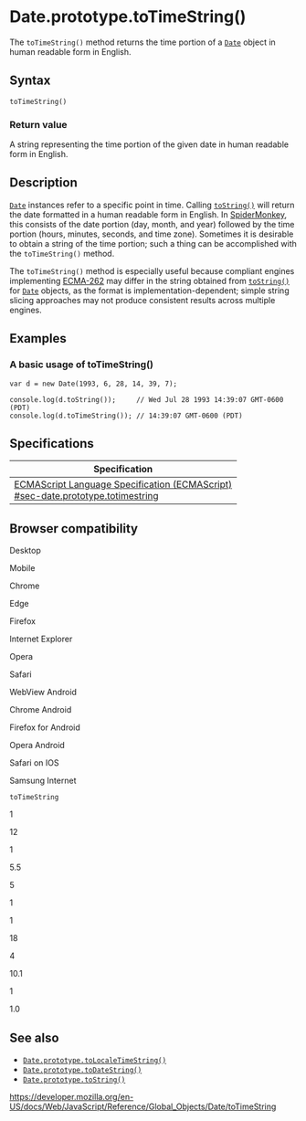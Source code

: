 # Date.prototype.toTimeString()

The `toTimeString()` method returns the time portion of a [`Date`](../date) object in human readable form in English.

## Syntax

    toTimeString()

### Return value

A string representing the time portion of the given date in human readable form in English.

## Description

[`Date`](../date) instances refer to a specific point in time. Calling [`toString()`](tostring) will return the date formatted in a human readable form in English. In [SpiderMonkey](https://developer.mozilla.org/en-US/docs/Mozilla/Projects/SpiderMonkey), this consists of the date portion (day, month, and year) followed by the time portion (hours, minutes, seconds, and time zone). Sometimes it is desirable to obtain a string of the time portion; such a thing can be accomplished with the `toTimeString()` method.

The `toTimeString()` method is especially useful because compliant engines implementing [ECMA-262](https://developer.mozilla.org/en-US/docs/Web/JavaScript/Language_Resources) may differ in the string obtained from [`toString()`](tostring) for [`Date`](../date) objects, as the format is implementation-dependent; simple string slicing approaches may not produce consistent results across multiple engines.

## Examples

### A basic usage of toTimeString()

    var d = new Date(1993, 6, 28, 14, 39, 7);

    console.log(d.toString());     // Wed Jul 28 1993 14:39:07 GMT-0600 (PDT)
    console.log(d.toTimeString()); // 14:39:07 GMT-0600 (PDT)

## Specifications

<table><thead><tr class="header"><th>Specification</th></tr></thead><tbody><tr class="odd"><td><a href="https://tc39.es/ecma262/#sec-date.prototype.totimestring">ECMAScript Language Specification (ECMAScript)<br />
<span class="small">#sec-date.prototype.totimestring</span></a></td></tr></tbody></table>

## Browser compatibility

Desktop

Mobile

Chrome

Edge

Firefox

Internet Explorer

Opera

Safari

WebView Android

Chrome Android

Firefox for Android

Opera Android

Safari on IOS

Samsung Internet

`toTimeString`

1

12

1

5.5

5

1

1

18

4

10.1

1

1.0

## See also

-   [`Date.prototype.toLocaleTimeString()`](tolocaletimestring)
-   [`Date.prototype.toDateString()`](todatestring)
-   [`Date.prototype.toString()`](tostring)

<a href="https://developer.mozilla.org/en-US/docs/Web/JavaScript/Reference/Global_Objects/Date/toTimeString" class="_attribution-link">https://developer.mozilla.org/en-US/docs/Web/JavaScript/Reference/Global_Objects/Date/toTimeString</a>
